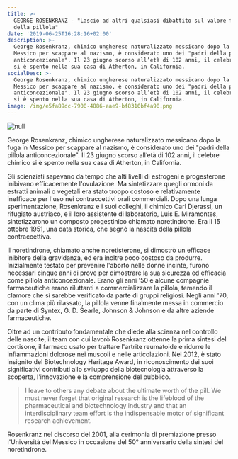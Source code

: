 ```yaml
---
title: >-
  GEORGE ROSENKRANZ - "Lascio ad altri qualsiasi dibattito sul valore finale
  della pillola"
date: '2019-06-25T16:28:16+02:00'
description: >-
  George Rosenkranz, chimico ungherese naturalizzato messicano dopo la fuga in
  Messico per scappare al nazismo, è considerato uno dei "padri della pillola
  anticoncezionale". Il 23 giugno scorso all’età di 102 anni, il celebre chimico
  si è spento nella sua casa di Atherton, in California.
socialDesc: >-
  George Rosenkranz, chimico ungherese naturalizzato messicano dopo la fuga in
  Messico per scappare al nazismo, è considerato uno dei "padri della pillola
  anticoncezionale". Il 23 giugno scorso all’età di 102 anni, il celebre chimico
  si è spento nella sua casa di Atherton, in California.
image: /img/e5fa89dc-7900-4886-aae9-bf8310bf4a90.png
---
```

![null](/img/e5fa89dc-7900-4886-aae9-bf8310bf4a90.png)

George Rosenkranz, chimico ungherese naturalizzato messicano dopo la fuga in Messico per scappare al nazismo, è considerato uno dei "padri della pillola anticoncezionale". Il 23 giugno scorso all’età di 102 anni, il celebre chimico si è spento nella sua casa di Atherton, in California.

Gli scienziati sapevano da tempo che alti livelli di estrogeni e progesterone inibivano efficacemente l'ovulazione. Ma sintetizzare quegli ormoni da estratti animali o vegetali era stato troppo costoso e relativamente inefficace per l'uso nei contraccettivi orali commerciali. Dopo una lunga sperimentazione,  Rosenkranz e i suoi colleghi, il chimico Carl Djerassi, un rifugiato austriaco, e il loro assistente di laboratorio, Luis E. Miramontes, sintetizzarono un composto progestinico chiamato noretindrone. Era il 15 ottobre 1951, una data storica, che segnò la nascita della pillola contraccettiva.

Il noretindrone, chiamato anche noretisterone, si dimostrò un efficace inibitore della gravidanza, ed era inoltre poco costoso da produrre. Inizialmente testato per prevenire l'aborto nelle donne incinte, furono necessari cinque anni di prove per dimostrare la sua sicurezza ed efficacia come pillola anticoncezionale. Erano gli anni '50 e alcune compagnie farmaceutiche erano riluttanti a commercializzare la pillola, temendo il clamore che si sarebbe verificato da parte di gruppi religiosi. Negli anni '70, con un clima più rilassato, la pillola venne finalmente messa in commercio da parte di Syntex, G. D. Searle, Johnson & Johnson e da altre aziende farmaceutiche.

Oltre ad un contributo fondamentale che diede alla scienza nel controllo delle nascite, il team con cui lavorò Rosenkranz ottenne la prima sintesi del cortisone, il farmaco usato per trattare l'artrite reumatoide e ridurre le infiammazioni dolorose nei muscoli e nelle articolazioni. Nel 2012, è stato insignito del Biotechnology Heritage Award, in riconoscimento dei suoi significativi contributi allo sviluppo della biotecnologia attraverso la scoperta, l'innovazione e la comprensione del pubblico.

> I leave to others any debate about the ultimate worth of the pill. We must never forget that original research is the lifeblood of the pharmaceutical and biotechnology industry and that an interdisciplinary team effort is the indispensable motor of significant research achievement.

Rosenkranz nel discorso del 2001, alla cerimonia di premiazione presso l'Università del Messico in occasione del 50° anniversario della sintesi del noretindrone.

>
